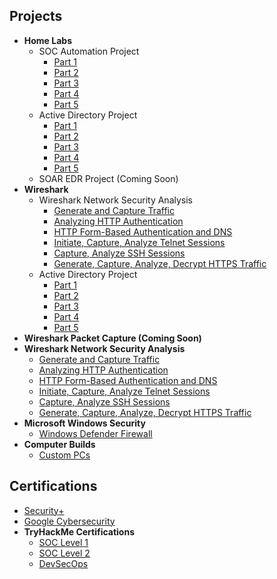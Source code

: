 <h2>Projects</h2>

- <b>Home Labs</b>
  - SOC Automation Project
    - [Part 1](https://github.com/Yagoobz/SOCAutomationProjectPart1)
    - [Part 2](https://github.com/Yagoobz/SOCAutomationProjectPart2)
    - [Part 3](https://github.com/Yagoobz/SOCAutomationProjectPart3)
    - [Part 4](https://github.com/Yagoobz/SOCAutomationProjectPart4)
    - [Part 5](https://github.com/Yagoobz/SOCAutomationProjectPart5)
  - Active Directory Project
    - [Part 1](https://github.com/Yagoobz/ActiveDirectoryProjectPart1)
    - [Part 2](https://github.com/Yagoobz/ActiveDirectoryProjectPart2)
    - [Part 3](https://github.com/Yagoobz/ActiveDirectoryProjectPart3)
    - [Part 4](https://github.com/Yagoobz/ActiveDirectoryProjectPart4)
    - [Part 5](https://github.com/Yagoobz/ActiveDirectoryProjectPart5)
  - SOAR EDR Project (Coming Soon)
- <b>Wireshark</b>
  - Wireshark Network Security Analysis
    - [Generate and Capture Traffic](https://github.com/Yagoobz/GenerateAndCaptureTraffic)
    - [Analyzing HTTP Authentication](https://github.com/Yagoobz/AnalyzingHTTPAuthentication)
    - [HTTP Form-Based Authentication and DNS](https://github.com/Yagoobz/HTTPForm-BasedAuthenticationAndDNS)
    - [Initiate, Capture, Analyze Telnet Sessions](https://github.com/Yagoobz/InitiateCaptureAnalyzeTelnetSessions)
    - [Capture, Analyze SSH Sessions](https://github.com/Yagoobz/CaptureAnalyzeSSHSessions)
    - [Generate, Capture, Analyze, Decrypt HTTPS Traffic](https://github.com/Yagoobz/GenerateCaptureAnalyzeDecrypHTTPSTraffic)
  - Active Directory Project
    - [Part 1](https://github.com/Yagoobz/ActiveDirectoryProjectPart1)
    - [Part 2](https://github.com/Yagoobz/ActiveDirectoryProjectPart2)
    - [Part 3](https://github.com/Yagoobz/ActiveDirectoryProjectPart3)
    - [Part 4](https://github.com/Yagoobz/ActiveDirectoryProjectPart4)
    - [Part 5](https://github.com/Yagoobz/ActiveDirectoryProjectPart5)
- <b>Wireshark Packet Capture (Coming Soon)</b>
- <b>Wireshark Network Security Analysis</b>
  - [Generate and Capture Traffic](https://github.com/Yagoobz/GenerateAndCaptureTraffic)
  - [Analyzing HTTP Authentication](https://github.com/Yagoobz/AnalyzingHTTPAuthentication)
  - [HTTP Form-Based Authentication and DNS](https://github.com/Yagoobz/HTTPForm-BasedAuthenticationAndDNS)
  - [Initiate, Capture, Analyze Telnet Sessions](https://github.com/Yagoobz/InitiateCaptureAnalyzeTelnetSessions)
  - [Capture, Analyze SSH Sessions](https://github.com/Yagoobz/CaptureAnalyzeSSHSessions)
  - [Generate, Capture, Analyze, Decrypt HTTPS Traffic](https://github.com/Yagoobz/GenerateCaptureAnalyzeDecrypHTTPSTraffic)
- <b>Microsoft Windows Security</b>
  - [Windows Defender Firewall](https://github.com/Yagoobz/WindowsDefenderFirewall)
- <b>Computer Builds</b>
  - [Custom PCs](https://github.com/Yagoobz/CustomPCBuilds)

 <h2>Certifications</h2>

- [Security+](https://www.credly.com/badges/eedde7c6-91bb-4dd4-85eb-ce0e37510292/linked_in_profile)
- [Google Cybersecurity](https://www.credly.com/badges/01d71e21-671e-45c5-8a4a-b3267e4dab57/linked_in_profile)
- <b>TryHackMe Certifications</b>
  - [SOC Level 1](...)
  - [SOC Level 2](...)
  - [DevSecOps](...)

